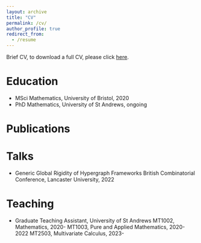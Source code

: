 ```yaml
---
layout: archive
title: "CV"
permalink: /cv/
author_profile: true
redirect_from:
  - /resume
---
```


Brief CV, to download a full CV, please click [here](http://jsouthgate.github.io/files/JackSouthgateCV.pdf).

Education
======
* MSci Mathematics, University of Bristol, 2020
* PhD Mathematics, University of St Andrews, ongoing

Publications
======
  
Talks
======
* Generic Global Rigidity of Hypergraph Frameworks
  British Combinatorial Conference, Lancaster University, 2022
  
Teaching
======
* Graduate Teaching Assistant, University of St Andrews
  MT1002, Mathematics, 2020-
  MT1003, Pure and Applied Mathematics, 2020-2022
  MT2503, Multivariate Calculus, 2023-
